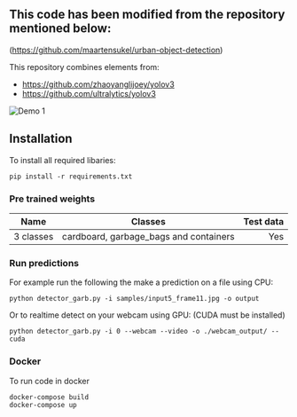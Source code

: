 ## This code has been modified from the repository mentioned below:

(https://github.com/maartensukel/urban-object-detection)


This repository combines elements from:
* https://github.com/zhaoyanglijoey/yolov3
* https://github.com/ultralytics/yolov3

![Demo 1](https://github.com/maartensukel/yolov3-pytorch-garbage-detection/raw/master/demo/demo_1.png)


## Installation

To install all required libaries:
```
pip install -r requirements.txt
```

### Pre trained weights

| Name | Classes          | Test data  |
| ------------- |:-------------:| -----:|
| 3 classes| cardboard, garbage_bags and containers| Yes |



### Run predictions

For example run the following the make a prediction on a file using CPU:

```
python detector_garb.py -i samples/input5_frame11.jpg -o output
```

Or to realtime detect on your webcam using GPU: (CUDA must be installed)
```
python detector_garb.py -i 0 --webcam --video -o ./webcam_output/ --cuda
```

### Docker

To run code in docker
```
docker-compose build
docker-compose up
```


